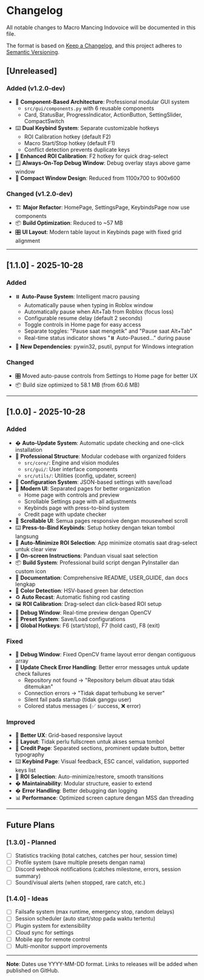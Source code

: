 # Changelog

All notable changes to Macro Mancing Indovoice will be documented in this file.

The format is based on [Keep a Changelog](https://keepachangelog.com/en/1.0.0/),
and this project adheres to [Semantic Versioning](https://semver.org/spec/v2.0.0.html).

## [Unreleased]

### Added (v1.2.0-dev)
- 🎨 **Component-Based Architecture**: Professional modular GUI system
  - `src/gui/components.py` with 6 reusable components
  - Card, StatusBar, ProgressIndicator, ActionButton, SettingSlider, CompactSwitch
- ⌨️ **Dual Keybind System**: Separate customizable hotkeys
  - ROI Calibration hotkey (default F2)
  - Macro Start/Stop hotkey (default F1)
  - Conflict detection prevents duplicate keys
- 🎯 **Enhanced ROI Calibration**: F2 hotkey for quick drag-select
- 🪟 **Always-On-Top Debug Window**: Debug overlay stays above game window
- 📐 **Compact Window Design**: Reduced from 1100x700 to 900x600

### Changed (v1.2.0-dev)
- 🏗️ **Major Refactor**: HomePage, SettingsPage, KeybindsPage now use components
- 📦 **Build Optimization**: Reduced to ~57 MB
- 🎛️ **UI Layout**: Modern table layout in Keybinds page with fixed grid alignment

---

## [1.1.0] - 2025-10-28

### Added
- ⏸️ **Auto-Pause System**: Intelligent macro pausing
  - Automatically pause when typing in Roblox window
  - Automatically pause when Alt+Tab from Roblox (focus loss)
  - Configurable resume delay (default 2 seconds)
  - Toggle controls in Home page for easy access
  - Separate toggles: "Pause saat mengetik" and "Pause saat Alt+Tab"
  - Real-time status indicator shows "⏸️ Auto-Paused..." during pause
- 🔧 **New Dependencies**: pywin32, psutil, pynput for Windows integration

### Changed
- 🎛️ Moved auto-pause controls from Settings to Home page for better UX
- 📦 Build size optimized to 58.1 MB (from 60.6 MB)

---

## [1.0.0] - 2025-10-28

### Added
- � **Auto-Update System**: Automatic update checking and one-click installation
- 📁 **Professional Structure**: Modular codebase with organized folders
  - `src/core/`: Engine and vision modules
  - `src/gui/`: User interface components
  - `src/utils/`: Utilities (config, updater, screen)
- 📝 **Configuration System**: JSON-based settings with save/load
- 🎨 **Modern UI**: Separated pages for better organization
  - Home page with controls and preview
  - Scrollable Settings page with all adjustments
  - Keybinds page with press-to-bind system
  - Credit page with update checker
- 📜 **Scrollable UI**: Semua pages responsive dengan mousewheel scroll
- ⌨️ **Press-to-Bind Keybinds**: Setup hotkey dengan tekan tombol langsung
- 🎯 **Auto-Minimize ROI Selection**: App minimize otomatis saat drag-select untuk clear view
- 📝 **On-screen Instructions**: Panduan visual saat selection
- 📦 **Build System**: Professional build script dengan PyInstaller dan custom icon
- 📖 **Documentation**: Comprehensive README, USER_GUIDE, dan docs lengkap
- 🎯 **Color Detection**: HSV-based green bar detection
- ♻️ **Auto Recast**: Automatic fishing rod casting
- 🖼️ **ROI Calibration**: Drag-select dan click-based ROI setup
- 🐛 **Debug Window**: Real-time preview dengan OpenCV
- 💾 **Preset System**: Save/Load configurations
- 🔑 **Global Hotkeys**: F6 (start/stop), F7 (hold cast), F8 (exit)

### Fixed
- 🐛 **Debug Window**: Fixed OpenCV frame layout error dengan contiguous array
- 🔄 **Update Check Error Handling**: Better error messages untuk update check failures
  - Repository not found → "Repository belum dibuat atau tidak ditemukan"
  - Connection errors → "Tidak dapat terhubung ke server"
  - Silent fail pada startup (tidak ganggu user)
  - Colored status messages (✅ success, ❌ error)

### Improved
- 🎨 **Better UX**: Grid-based responsive layout
- 📐 **Layout**: Tidak perlu fullscreen untuk akses semua tombol
- 🔄 **Credit Page**: Separated sections, prominent update button, better typography
- ⌨️ **Keybind Page**: Visual feedback, ESC cancel, validation, supported keys list
- 🎯 **ROI Selection**: Auto-minimize/restore, smooth transitions
- � **Maintainability**: Modular structure, easier to extend
- � **Error Handling**: Better debugging dan logging
- 📊 **Performance**: Optimized screen capture dengan MSS dan threading

---

## Future Plans

### [1.3.0] - Planned
- [ ] Statistics tracking (total catches, catches per hour, session time)
- [ ] Profile system (save multiple presets dengan nama)
- [ ] Discord webhook notifications (catches milestone, errors, session summary)
- [ ] Sound/visual alerts (when stopped, rare catch, etc.)

### [1.4.0] - Ideas
- [ ] Failsafe system (max runtime, emergency stop, random delays)
- [ ] Session scheduler (auto start/stop pada waktu tertentu)
- [ ] Plugin system for extensibility
- [ ] Cloud sync for settings
- [ ] Mobile app for remote control
- [ ] Multi-monitor support improvements

---

**Note**: Dates use YYYY-MM-DD format. Links to releases will be added when published on GitHub.
